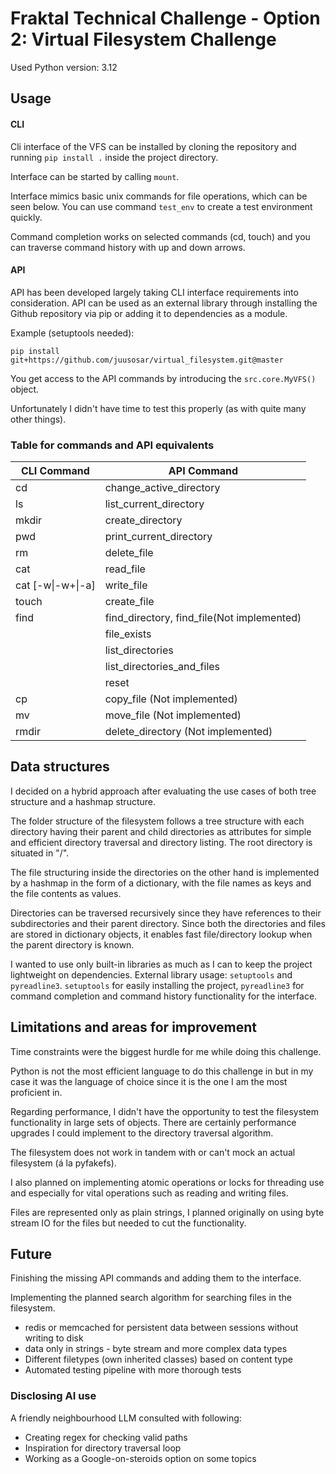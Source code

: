 # Fraktal Technical Challenge - Option 2: Virtual Filesystem Challenge
Used Python version: 3.12

## Usage
#### CLI
Cli interface of the VFS can be installed by cloning the repository and running `pip install .` inside the project directory.

Interface can be started by calling `mount`.

Interface mimics basic unix commands for file operations, which can be seen below. You can use command `test_env` to create a test environment quickly. 

Command completion works on selected commands (cd, touch) and you can traverse command history with up and down arrows.

#### API

API has been developed largely taking CLI interface requirements into consideration.
API can be used as an external library through installing the Github repository via pip or adding it to dependencies as a module.

Example (setuptools needed):

``pip install git+https://github.com/juusosar/virtual_filesystem.git@master``

You get access to the API commands by introducing the ``src.core.MyVFS()`` object.

Unfortunately I didn't have time to test this properly (as with quite many other things).


### Table for commands and API equivalents

| CLI Command       	 | API Command             	                                |
|---------------------|----------------------------------------------------------|
| cd                	 | change_active_directory 	                                |
| ls                	 | list_current_directory  	                                |
| mkdir             	 | create_directory        	                                |
| pwd               	 | print_current_directory 	                                |
| rm                	 | delete_file             	                                |
| cat               	 | read_file               	                                |
| cat [-w\|-w+\|-a] 	 | write_file              	                                |
| touch             	 | create_file             	                                |
| find           	    | find_directory, find_file(Not implemented)             	 |
| 	                   | file_exists             	                                |
| 	                   | list_directories            	                            |
| 	                   | list_directories_and_files           	                   |
| 	                   | reset           	                                        |
| cp 	                | copy_file (Not implemented)                              |
| mv                  | move_file (Not implemented)            	                 |
| rmdir             	 | delete_directory (Not implemented)                       |

## Data structures
I decided on a hybrid approach after evaluating the use cases of both tree structure and a hashmap structure. 

The folder structure of the filesystem follows a tree structure with each directory having their parent and child directories
as attributes for simple and efficient directory traversal and directory listing. The root directory is situated in "/".

The file structuring inside the directories on the other hand is implemented by a hashmap in the form of a dictionary,
with the file names as keys and the file contents as values.

Directories can be traversed recursively since they have references to their subdirectories and their parent directory. Since both the directories and files are stored in dictionary objects, it enables fast file/directory lookup when the parent directory is known.

I wanted to use only built-in libraries as much as I can to keep the project lightweight on dependencies.
External library usage: ``setuptools`` and ``pyreadline3``. ``setuptools`` for easily installing the project, 
``pyreadline3`` for command completion and command history functionality for the interface.

## Limitations and areas for improvement
Time constraints were the biggest hurdle for me while doing this challenge.

Python is not the most efficient language to do this challenge in
but in my case it was the language of choice since it is the one I am the most proficient in.

Regarding performance, I didn't have the opportunity to test the filesystem functionality in large sets of objects.
There are certainly performance upgrades I could implement to the directory traversal algorithm.

The filesystem does not work in tandem with or can't mock an actual filesystem (á la pyfakefs).

I also planned on implementing atomic operations or locks for threading use and especially for vital operations such as reading and writing files.

Files are represented only as plain strings, I planned originally on using byte stream IO for the files but needed to cut the functionality.


## Future 
Finishing the missing API commands and adding them to the interface.

Implementing the planned search algorithm for searching files in the filesystem.

- redis or memcached for persistent data between sessions without writing to disk
- data only in strings - byte stream and more complex data types
- Different filetypes (own inherited classes) based on content type
- Automated testing pipeline with more thorough tests

### Disclosing AI use
A friendly neighbourhood LLM consulted with following:
- Creating regex for checking valid paths
- Inspiration for directory traversal loop
- Working as a Google-on-steroids option on some topics
